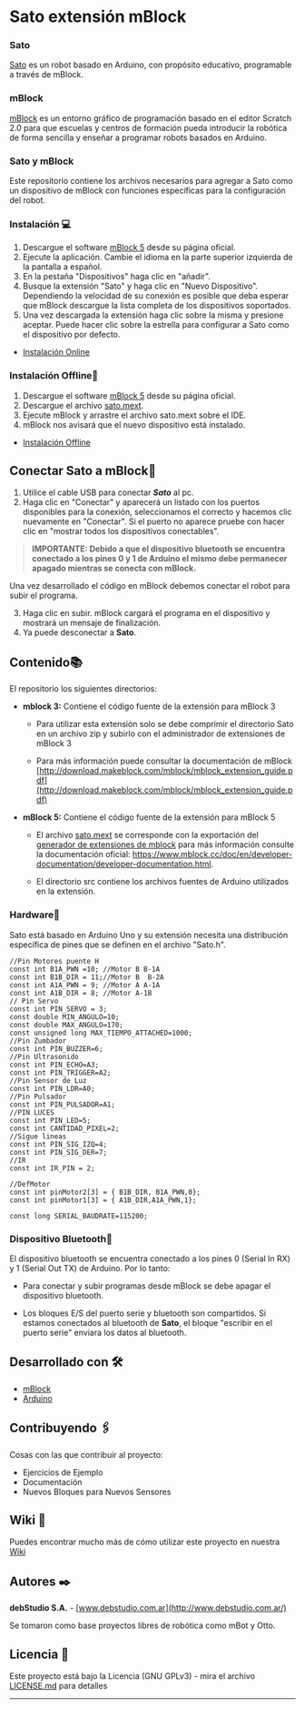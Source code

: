 # Sato extensión mBlock
### Sato 

[Sato](https://github.com/debstudio/Sato/wiki) es un robot basado en Arduino, con propósito educativo, programable a través de mBlock. 

### mBlock

[mBlock](https://www.mblock.cc/)  es un entorno gráfico de programación basado en el editor Scratch 2.0 para que escuelas y centros de formación pueda introducir la robótica de forma sencilla y enseñar a programar robots basados en Arduino.

### Sato y mBlock

Este repositorio contiene los archivos necesarios para agregar a Sato como un dispositivo de mBlock con funciones específicas para la configuración del robot.
 
### Instalación :computer:
1. Descargue el software [mBlock 5](https://www.mblock.cc/en-us/download/) desde su página oficial.
2. Ejecute la aplicación. Cambie el idioma en la parte superior izquierda de la pantalla a español.
3. En la pestaña "Dispositivos" haga clic en "añadir".
4. Busque la extensión "Sato" y haga clic en "Nuevo Dispositivo". Dependiendo la velocidad de su conexión es posible que deba esperar que mBlock descargue la lista completa de los dispositivos soportados.
5. Una vez descargada la extensión haga clic sobre la misma y presione aceptar. Puede hacer clic sobre la estrella para configurar a Sato como el dispositivo por defecto.

- [Instalación Online](https://github.com/debstudio/Sato/wiki/Instalaci%C3%B3n-Online)


### Instalación Offline:dvd:

1. Descargue el software [mBlock 5](https://www.mblock.cc/en-us/download/) desde su página oficial.
2. Descargue el archivo [sato.mext](https://github.com/debstudio/Sato/raw/master/mblock%205/sato.mext).
3. Ejecute mBlock y arrastre el archivo sato.mext sobre el IDE.
4. mBlock nos avisará que el nuevo dispositivo está instalado.

- [Instalación Offline](https://github.com/debstudio/Sato/wiki/Instalaci%C3%B3n-Offline)

## Conectar Sato a mBlock:electric_plug:
1. Utilice el cable USB para conectar ***Sato*** al pc.
2. Haga clic en "Conectar" y aparecerá un listado con los puertos disponibles para la conexión, seleccionamos el correcto y hacemos clic nuevamente en "Conectar". Si el puerto no aparece pruebe con hacer clic en "mostrar todos los dispositivos conectables".

> **IMPORTANTE: Debido a que el dispositivo bluetooth se encuentra conectado a los pines 0 y 1 de Arduino el mismo debe permanecer apagado mientras se conecta con mBlock.**

Una vez desarrollado el código en mBlock debemos conectar el robot para subir el programa.

3. Haga clic en subir. mBlock cargará el programa en el dispositivo y mostrará un mensaje de finalización.
4. Ya puede desconectar a **Sato**.


## Contenido:books:

El repositorio los siguientes directorios:
- **mblock 3:** Contiene el código fuente de la extensión para mBlock 3

  - Para utilizar esta extensión solo se debe comprimir el directorio Sato en un archivo zip y subirlo con el administrador de extensiones de mBlock 3 

  - Para más información puede consultar la documentación de mBlock [http://download.makeblock.com/mblock/mblock_extension_guide.pdf](http://download.makeblock.com/mblock/mblock_extension_guide.pdf)

- **mBlock 5:** Contiene el código fuente de la extensión para mBlock 5

  - El archivo [sato.mext](https://github.com/debstudio/Sato/raw/master/mblock%205/sato.mext) se corresponde con la exportación del [generador de extensiones de mblock](https://ext.mblock.cc/) para más información consulte la documentación oficial: https://www.mblock.cc/doc/en/developer-documentation/developer-documentation.html.
  
  - El directorio src contiene los archivos fuentes de Arduino utilizados en la extensión.


### Hardware🔧

Sato está basado en Arduino Uno y su extensión necesita una distribución específica de pines que se definen en el archivo "Sato.h".

```
//Pin Motores puente H
const int B1A_PWN =10; //Motor B B-1A
const int B1B_DIR = 11;//Motor B  B-2A
const int A1A_PWN = 9; //Motor A A-1A
const int A1B_DIR = 8; //Motor A-1B
// Pin Servo
const int PIN_SERVO = 3;
const double MIN_ANGULO=10;
const double MAX_ANGULO=170;
const unsigned long MAX_TIEMPO_ATTACHED=1000;
//Pin Zumbador
const int PIN_BUZZER=6;
//Pin Ultrasonido
const int PIN_ECHO=A3;
const int PIN_TRIGGER=A2;
//Pin Sensor de Luz
const int PIN_LDR=A0;
//Pin Pulsador
const int PIN_PULSADOR=A1;
//PIN LUCES
const int PIN_LED=5;
const int CANTIDAD_PIXEL=2;
//Sigue lineas 
const int PIN_SIG_IZQ=4;
const int PIN_SIG_DER=7;
//IR
const int IR_PIN = 2;

//DefMotor
const int pinMotor2[3] = { B1B_DIR, B1A_PWN,0};
const int pinMotor1[3] = { A1B_DIR,A1A_PWN,1};

const long SERIAL_BAUDRATE=115200;
```
### Dispositivo Bluetooth🔧

El dispositivo bluetooth se encuentra conectado a los pines 0 (Serial In RX) y 1 (Serial Out TX) de Arduino.
Por lo tanto:

- Para conectar y subir programas desde mBlock se debe apagar el dispositivo bluetooth.
 
- Los bloques E/S del puerto serie y bluetooth son compartidos. Si estamos conectados al bluetooth de **Sato**, el bloque "escribir en el puerto serie" enviara los datos al bluetooth.
 
## Desarrollado con 🛠️

* [mBlock](https://www.mblock.cc/en-us/) 
* [Arduino](https://www.arduino.cc/) 


## Contribuyendo 🖇️

Cosas con las que contribuir al proyecto:
- Ejercicios de Ejemplo
- Documentación
- Nuevos Bloques para Nuevos Sensores

## Wiki 📖

Puedes encontrar mucho más de cómo utilizar este proyecto en nuestra [Wiki](https://github.com/debstudio/Sato/wiki)


## Autores ✒️


**debStudio S.A.**  - [www.debstudio.com.ar](http://www.debstudio.com.ar/)

Se tomaron como base proyectos libres de robótica como mBot y Otto.

## Licencia 📄

Este proyecto está bajo la Licencia (GNU GPLv3) - mira el archivo [LICENSE.md](LICENSE.md) para detalles

---
